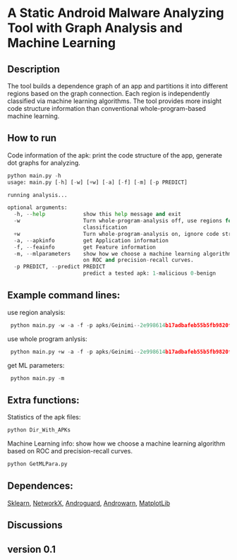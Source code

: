 # A Static Android Malware Analyzing Tool with Graph Analysis and Machine Learning

## Description
The tool builds a dependence graph of an app and partitions it into different regions based on the graph connection.
Each region is independently classified via machine learning algorithms. The tool provides more insight code structure information than conventional whole-program-based machine learning.


## How to run
Code information of the apk: print the code structure of the app, generate dot graphs for analyzing. 
```python
python main.py -h
usage: main.py [-h] [-w] [+w] [-a] [-f] [-m] [-p PREDICT]

running analysis...

optional arguments:
  -h, --help            show this help message and exit
  -w                    Turn whole-program-analysis off, use regions for
                        classification
  +w                    Turn whole-program-analysis on, ignore code structure
  -a, --apkinfo         get Application information
  -f, --feainfo         get Feature information
  -m, --mlparameters    show how we choose a machine learning algorithm based
                        on ROC and precision-recall curves.
  -p PREDICT, --predict PREDICT
                        predict a tested apk: 1-malicious 0-benign
```


## Example command lines:

use region analysis:
```python
 python main.py -w -a -f -p apks/Geinimi--2e998614b17adbafeb55b5fb9820f63aec5ce8b4.apk 
```

use whole program anlysis:
```python
 python main.py +w -a -f -p apks/Geinimi--2e998614b17adbafeb55b5fb9820f63aec5ce8b4.apk 
```

get ML parameters:
```python
 python main.py -m
```

## Extra functions:

Statistics of the apk files:
```python
python Dir_With_APKs
```
Machine Learning info: show how we choose a machine learning algorithm based on ROC and precision-recall curves.
```python 
python GetMLPara.py
```

## Dependences:

[Sklearn](http://scikit-learn.org/stable/), [NetworkX](https://networkx.github.io/),
[Androguard](https://github.com/androguard), [Androwarn](https://github.com/maaaaz/androwarn),
[MatplotLib](http://matplotlib.org/)


## Discussions
## version 0.1
